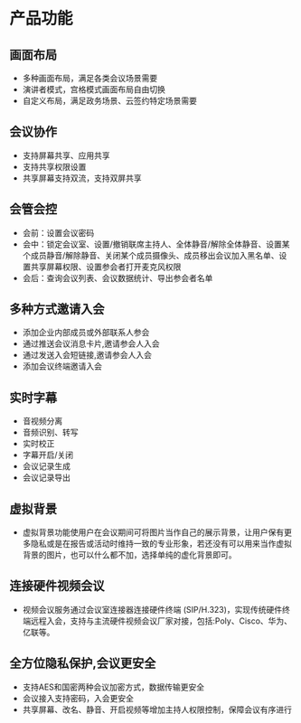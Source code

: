 # 产品功能

## 画面布局

- 多种画面布局，满足各类会议场景需要
- 演讲者模式，宫格模式画面布局自由切换
- 自定义布局，满足政务场景、云签约特定场景需要



## 会议协作

- 支持屏幕共享、应用共享
- 支持共享权限设置
- 共享屏幕支持双流，支持双屏共享



## 会管会控

- 会前：设置会议密码
- 会中：锁定会议室、设置/撤销联席主持人、全体静音/解除全体静音、设置某个成员静音/解除静音、关闭某个成员摄像头、成员移出会议加入黑名单、设置共享屏幕权限、设置参会者打开麦克风权限
- 会后：查询会议列表、会议数据统计、导出参会者名单



## 多种方式邀请入会

- 添加企业内部成员或外部联系人参会
- 通过推送会议消息卡片,邀请参会人入会
- 通过发送入会短链接,邀请参会人入会
- 添加会议终端邀请入会



## 实时字幕

- 音视频分离
- 音频识别、转写
- 实时校正
- 字幕开启/关闭
- 会议记录生成
- 会议记录导出



## 虚拟背景

- 虚拟背景功能使用户在会议期间可将图片当作自己的展示背景，让用户保有更多隐私或是在报告或活动时维持一致的专业形象，若还没有可以用来当作虚拟背景的图片，也可以什么都不加，选择单纯的虚化背景即可。



## 连接硬件视频会议

- 视频会议服务通过会议室连接器连接硬件终端 (SIP/H.323)，实现传统硬件终端远程入会，支持与主流硬件视频会议厂家对接，包括:Poly、Cisco、华为、亿联等。



## 全方位隐私保护,会议更安全

- 支持AES和国密两种会议加密方式，数据传输更安全
- 会议接入支持密码，入会更安全
- 共享屏幕、改名、静音、开启视频等增加主持人权限控制，保障会议有序进行

